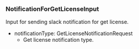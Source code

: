### NotificationForGetLicenseInput
Input for sending slack notification for get license.

- notificationType: GetLicenseNotificationRequest
  - Get license notification type.
